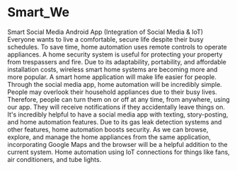 # Smart_We
Smart Social Media Android App (Integration of Social Media &amp; IoT)
Everyone wants to live a comfortable, secure life despite their busy schedules. To save time, home automation uses remote controls to operate appliances. A home security system is useful for protecting your property from trespassers and fire. Due to its adaptability, portability, and affordable installation costs, wireless smart home systems are becoming more and more popular. A smart home application will make life easier for people. Through the social media app, home automation will be incredibly simple. People may overlook their household appliances due to their busy lives. Therefore, people can turn them on or off at any time, from anywhere, using our app. They will receive notifications if they accidentally leave things on. It's incredibly helpful to have a social media app with texting, story-posting, and home automation features. Due to its gas leak detection systems and other features, home automation boosts security. As we can browse, explore, and manage the home appliances from the same application, incorporating Google Maps and the browser will be a helpful addition to the current system. Home automation using IoT connections for things like fans, air conditioners, and tube lights.
